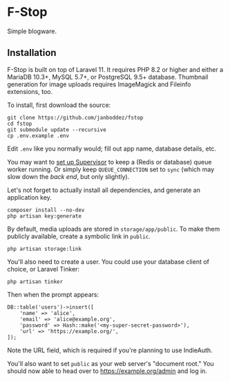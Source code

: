 # F-Stop
Simple blogware.

## Installation
F-Stop is built on top of Laravel 11. It requires PHP 8.2 or higher and either a MariaDB 10.3+, MySQL 5.7+, or PostgreSQL 9.5+ database. Thumbnail generation for image uploads requires ImageMagick and Fileinfo extensions, too.

To install, first download the source:
```
git clone https://github.com/janboddez/fstop
cd fstop
git submodule update --recursive
cp .env.example .env
```

Edit `.env` like you normally would; fill out app name, database details, etc.

You may want to [set up Supervisor](https://laravel.com/docs/11.x/queues#supervisor-configuration) to keep a (Redis or database) queue worker running.
Or simply keep `QUEUE_CONNECTION` set to `sync` (which may slow down the _back end_, but only slightly).

Let's not forget to actually install all dependencies, and generate an application key.
```
composer install --no-dev
php artisan key:generate
```

By default, media uploads are stored in `storage/app/public`. To make them publicly available, create a symbolic link in `public`.
```
php artisan storage:link
```

You'll also need to create a user. You could use your database client of choice, or Laravel Tinker:
```
php artisan tinker
```

Then when the prompt appears:
```
DB::table('users')->insert([
    'name' => 'alice',
    'email' => 'alice@example.org',
    'password' => Hash::make('<my-super-secret-password>'),
    'url' => 'https://example.org/',
]);
```
Note the URL field, which is required if you're planning to use IndieAuth.

You'll also want to set `public` as your web server's "document root."
You should now able to head over to https://example.org/admin and log in.

